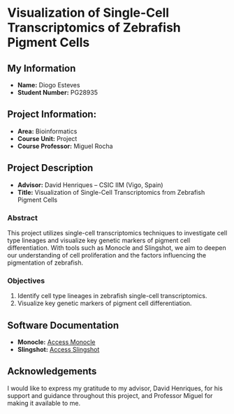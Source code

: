 # Visualization of Single-Cell Transcriptomics of Zebrafish Pigment Cells

## My Information
- **Name:** Diogo Esteves
- **Student Number:** PG28935

## Project Information:
- **Area:** Bioinformatics
- **Course Unit:** Project
- **Course Professor:** Miguel Rocha

## Project Description
- **Advisor:** David Henriques – CSIC IIM (Vigo, Spain)
- **Title:** Visualization of Single-Cell Transcriptomics from Zebrafish Pigment Cells

### Abstract
This project utilizes single-cell transcriptomics techniques to investigate cell type lineages and visualize key genetic markers of pigment cell differentiation. With tools such as Monocle and Slingshot, we aim to deepen our understanding of cell proliferation and the factors influencing the pigmentation of zebrafish.

### Objectives
1. Identify cell type lineages in zebrafish single-cell transcriptomics.
2. Visualize key genetic markers of pigment cell differentiation.

## Software Documentation
- **Monocle:** [Access Monocle](https://cole-trapnell-lab.github.io/monocle-release/)
- **Slingshot:** [Access Slingshot](https://bioconductor.org/packages/devel/bioc/vignettes/slingshot/inst/doc/vignette.html)

## Acknowledgements
I would like to express my gratitude to my advisor, David Henriques, for his support and guidance throughout this project, and Professor Miguel for making it available to me.
